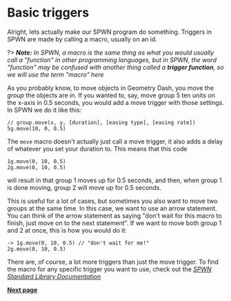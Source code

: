 # Basic triggers

Alright, lets actually make our SPWN program do something. Triggers in SPWN are made by calling a macro, usually on an id.

?> _**Note:** In SPWN, a macro is the same thing as what you would usually call a "function" in other programming languages, but in SPWN, the word "function" may be confused with another thing called a **trigger function**, so we will use the term "macro" here_

As you probably know, to move objects in Geometry Dash, you move the _group_ the objects are in. If you wanted to, say, move group 5 ten units on the x-axis in 0.5 seconds, you would add a move trigger with those settings. In SPWN we do it like this:

```spwn
// group.move(x, y, [duration], [easing type], [easing rate])
5g.move(10, 0, 0.5)
```

The `move` macro doesn't actually just call a move trigger, it also adds a delay of whatever you set your duration to. This means that this code

```spwn
1g.move(0, 10, 0.5)
2g.move(0, 10, 0.5)
```

will result in that group 1 moves up for 0.5 seconds, and then, when group 1 is done moving, group 2 will move up for 0.5 seconds.

This is useful for a lot of cases, but sometimes you also want to move two groups at the same time. In this case, we want to use an arrow statement. You can think of the arrow statement as saying "don't wait for this macro to finish, just move on to the next statement". If we want to move both group 1 and 2 at once, this is how you would do it:

```spwn
-> 1g.move(0, 10, 0.5) // "don't wait for me!"
2g.move(0, 10, 0.5)
```

There are, of course, a lot more triggers than just the move trigger. To find the macro for any specific trigger you want to use, check out the [_SPWN Standard Library Documentation_](../std-docs/std-docs.md)

[**Next page**](./3functions.md)
